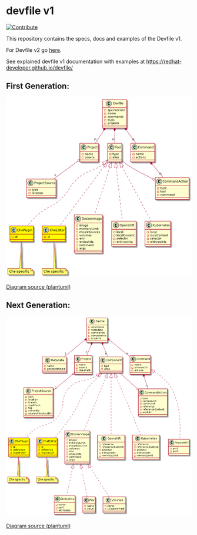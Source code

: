 # devfile v1

[![Contribute](https://www.eclipse.org/che/factory-contribute.svg)](https://workspaces.openshift.com/f?url=https://github.com/redhat-developer/devfile)

This repository contains the specs, docs and examples of the Devfile v1.

For Devfile v2 go [here](https://docs.devfile.io). 

See explained devfile v1 documentation with examples at https://redhat-developer.github.io/devfile/

## First Generation:

![devfile](devfile.png)

[Diagram source (plantuml)](devfile.plantuml)

## Next Generation:

![devfile](devfile_next.png)

[Diagram source (plantuml)](devfile_next.plantuml)
